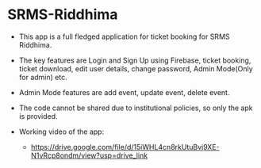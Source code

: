 # SRMS-Riddhima
- This app is a full fledged application for ticket booking for SRMS Riddhima.
- The key features are Login and Sign Up using Firebase, ticket booking, ticket download, edit user details, change password, Admin Mode(Only for admin) etc.
- Admin Mode features are add event, update event, delete event.

- The code cannot be shared due to institutional policies, so only the apk is provided.
- Working video of the app:
  - https://drive.google.com/file/d/15iWHL4cn8rkUtuBvj9XE-N1vRcp8ondm/view?usp=drive_link

